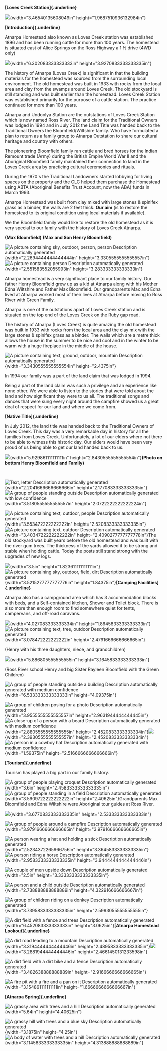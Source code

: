 **[Loves Creek Station]{.underline}**

![](media/image1.png){width="3.46540135608049in"
height="1.9687510936132984in"}

**[Introduction]{.underline}**

Atnarpa Homestead also known as Loves Creek station was established 1896
and has been running cattle for more than 100 years. The homestead is
situated east of Alice Springs on the Ross Highway a 1 ½ drive (4WD
only)

![](media/image2.png){width="6.302083333333333in"
height="3.9270833333333335in"}

The history of Atnarpa (Loves Creek) is significant in that the building
materials for the homestead was sourced from the surrounding local
environment. The old homestead was built in 1933 with rocks from the
local area and clay from the swamps around Loves Creek. The old
stockyard is still standing and was built earlier than the homestead.
Loves Creek Station was established primarily for the purpose of a
cattle station. The practice continued for more than 100 years.

Atnarpa and Undoolya Station are the outstations of Loves Creek Station
which is now named Ross River. The land claim for the Traditional Owners
was lodged in 1994 and in July 2012 the Land Title was handed back to
the Traditional Owners the Bloomfield/Wiltshire family. Who have
formulated a plan to return as a family group to Atnarpa Outstation to
share our cultural heritage and country with others.

The pioneering Bloomfield family ran cattle and bred horses for the
Indian Remount trade (Army) during the British Empire World War II and
the Aboriginal Bloomfield family maintained their connection to land in
the Loves Creek area by practicing cultural ceremonies and rituals.

During the 1970's the Traditional Landowners started lobbying for living
spaces on the property and the CLC helped them purchase the Homestead
using ABTA (Aboriginal Benefits Trust Account, now the ABA) funds in
March 1993.

Atnarpa Homestead was built from clay mixed with large stones & spinifex
grass as a binder, the walls are 2 feet thick. **Our aim** (is to
restore the homestead to its original condition using local materials if
available).

We the Bloomfield family would like to restore the old homestead as it
is very special to our family with the history of Loves Creek Atnarpa.

**(Max Bloomfield)** **(Max and Son Henry Bloomfield)**

![A picture containing sky, outdoor, person, person Description
automatically generated](media/image3.jpeg){width="2.2694444444444444in"
height="3.3305555555555557in"} ![A picture containing person Description
automatically generated](media/image4.png){width="2.551583552055993in"
height="3.283333333333333in"}

Atnarpa homestead is a very significant place to our family history. Our
father Henry Bloomfield grew up as a kid at Atnarpa along with his
Mother Edna Wiltshire and Father Max Bloomfield. Our grandparents Max
and Edna lived at Atnarpa worked most of their lives at Atnarpa before
moving to Ross River with Green Family.

Atnarpa is one of the outstations apart of Loves Creek station and is
situated on the top end of the Loves Creek on the Ruby gap road.

The history of Atnarpa (Loves Creek) is quite amazing the old homestead
was built in 1933 with rocks from the local area and the clay mix with
the large stones & spinifex grass as a binder. The walls which are a
metre thick allows the house in the summer to be nice and cool and in
the winter to be warm with a huge fireplace in the middle of the house.

![A picture containing text, ground, outdoor, mountain Description
automatically generated](media/image5.png){width="3.3430555555555554in"
height="2.4375in"}

In 1994 our family was a part of the land claim that was lodged in 1994.

Being a part of the land claim was such a privilege and an experience
like none other. We were able to listen to the stories that were told
about the land and how significant they were to us all. The traditional
songs and dances that were sung every night around the campfire showed
us a great deal of respect for our land and where we come from.

**[Native Title]{.underline}**

In July 2012, the land title was handed back to the Traditional Owners
of Loves Creek. This day was a very remarkable day in history for all
the families from Loves Creek. Unfortunately, a lot of our elders where
not there to be able to witness this historic day. Our elders would have
been very proud of us being able to get our land handed back to us.

![](media/image6.png){width="5.929861111111111in"
height="2.8430555555555554in"}**(Photo on bottom Henry Bloomfield and
Family)**

 

![Text, letter Description automatically
generated](media/image7.png){width="2.2041666666666666in"
height="2.1770833333333335in"}![A group of people standing outside
Description automatically generated with low
confidence](media/image8.png){width="3.5180555555555557in"
height="2.0722222222222224in"}

![A picture containing text, outdoor, people Description automatically
generated](media/image9.jpeg){width="3.553472222222222in"
height="2.5208333333333335in"}![A picture containing text, outdoor
Description automatically
generated](media/image10.jpeg){width="3.4034722222222222in"
height="2.4090277777777778in"}The old stockyard was built years before
the old homestead and was built with the river gum trees. The thickness
of the yards allowed it to be strong and stable when holding cattle.
Today the posts still stand strong with the upgrades of new logs.

![](media/image11.png){width="3.5in" height="1.823611111111111in"}![A
picture containing sky, outdoor, field, dirt Description automatically
generated](media/image12.jpeg){width="3.5215277777777776in"
height="1.84375in"}**[Camping Facilities]{.underline}**

Atnarpa also has a campground area which has 3 accommodation blocks with
beds, and a Self-contained kitchen, Shower and Toilet block. There is
also more than enough room to find somewhere quiet for tents,
campervans, and off-road caravans.

![](media/image13.jpeg){width="4.027083333333334in"
height="1.8645833333333333in"}![A picture containing text, tree, outdoor
Description automatically
generated](media/image14.jpeg){width="3.078472222222222in"
height="2.4791666666666665in"}

(Henry with his three daughters, niece, and grandchildren)

![](media/image15.png){width="5.886805555555555in"
height="3.1645833333333333in"}

(Ross River school Henry and big Sister Rayleen Bloomfield with the
Green Children)

![A group of people standing outside a building Description
automatically generated with medium
confidence](media/image16.jpeg){width="6.533333333333333in"
height="4.09375in"}

![A group of children posing for a photo Description automatically
generated](media/image17.png){width="3.9555555555555557in"
height="2.9631944444444445in"}![A close-up of a person with a beard
Description automatically generated with medium
confidence](media/image18.jpeg){width="2.8805555555555555in"
height="2.4520833333333334in"}![](media/image19.jpeg){width="2.3930555555555557in"
height="2.4520833333333334in"}![A person in a cowboy hat Description
automatically generated with medium
confidence](media/image20.png){width="1.59375in"
height="2.5166666666666666in"}

**[Tourism]{.underline}**

Tourism has played a big part in our family history.

![A group of people playing croquet Description automatically
generated](media/image21.jpeg){width="3.6in"
height="2.4583333333333335in"}![A group of people standing in a field
Description automatically
generated](media/image22.jpeg){width="3.5909722222222222in"
height="2.40625in"}Grandparents Max Bloomfield and Edna Wiltshire were
Aboriginal tour guides at Ross River.

![](media/image23.jpeg){width="3.6770833333333335in"
height="2.533333333333333in"}

![A group of people around a campfire Description automatically
generated](media/image24.jpeg){width="3.9791666666666665in"
height="3.9791666666666665in"}

![A person wearing a hat and holding a stick Description automatically
generated](media/image25.jpeg){width="2.5234372265966756in"
height="3.3645833333333335in"}![A person riding a horse Description
automatically
generated](media/image26.jpeg){width="2.9583333333333335in"
height="3.9444444444444446in"}

![A couple of men upside down Description automatically
generated](media/image27.jpeg){width="2.5in"
height="3.3333333333333335in"}

![A person and a child outside Description automatically
generated](media/image28.jpeg){width="2.738888888888889in"
height="4.322916666666667in"}

![A group of children riding on a donkey Description automatically
generated](media/image29.jpeg){width="3.7395833333333335in"
height="2.5993055555555555in"}

![A dirt field with a fence and trees Description automatically
generated](media/image30.jpeg){width="6.452083333333333in"
height="3.0625in"}**[Atnarpa Homestead Lookout]{.underline}**

![A dirt road leading to a mountain Description automatically
generated](media/image31.jpeg){width="3.3194444444444446in"
height="2.4895833333333335in"}![](media/image32.png){width="3.2881944444444446in"
height="2.4661450131233598in"}

![A dirt field with a dirt bike and a fence Description automatically
generated](media/image33.jpeg){width="3.482638888888889in"
height="2.9166666666666665in"}

![A fire pit with a fire and a pan on it Description automatically
generated](media/image34.jpeg){width="3.154861111111111in"
height="1.6666666666666667in"}

**[Atnarpa Spring]{.underline}**

![A grassy area with trees and a hill Description automatically
generated](media/image35.jpeg){width="5.64in" height="4.40625in"}

![A grassy hill with trees and a blue sky Description automatically
generated](media/image36.jpeg){width="3.1875in" height="4.25in"}![A body
of water with trees and a hill Description automatically
generated](media/image37.jpeg){width="3.1145833333333335in"
height="4.313888888888889in"}
